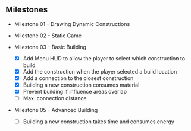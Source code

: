 ## Milestones

* Milestone 01 - Drawing Dynamic Constructions

* Milestone 02 - Static Game

* Milestone 03 - Basic Building
  * [x] Add Menu HUD to allow the player to select which construction to build
  * [x] Add the construction when the player selected a build location
  * [x] Add a connection to the closest construction
  * [x] Building a new construction consumes material
  * [x] Prevent building if influence areas overlap
  * [ ] Max. connection distance

* Milestone 05 - Advanced Building
  * [ ] Building a new construction takes time and consumes energy
